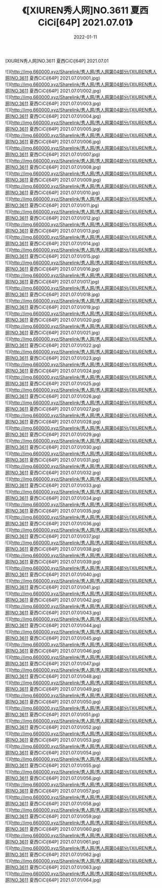 ﻿---
layout: post
title:  《[XIUREN秀人网]NO.3611 夏西CiCi[64P] 2021.07.01》
date:   2022-01-11
img: http://img.660000.xyz/Sharelink/秀人网/秀人网第04部分/[XIUREN秀人网]NO.3611 夏西CiCi[64P] 2021.07.01/000.jpg
categories: [美女, 清纯, 唯美]
---

[XIUREN秀人网]NO.3611 夏西CiCi[64P] 2021.07.01

 ![](http://img.660000.xyz/Sharelink/秀人网/秀人网第04部分/[XIUREN秀人网]NO.3611 夏西CiCi[64P] 2021.07.01/001.jpg) <br>![](http://img.660000.xyz/Sharelink/秀人网/秀人网第04部分/[XIUREN秀人网]NO.3611 夏西CiCi[64P] 2021.07.01/002.jpg) <br>![](http://img.660000.xyz/Sharelink/秀人网/秀人网第04部分/[XIUREN秀人网]NO.3611 夏西CiCi[64P] 2021.07.01/003.jpg) <br>![](http://img.660000.xyz/Sharelink/秀人网/秀人网第04部分/[XIUREN秀人网]NO.3611 夏西CiCi[64P] 2021.07.01/004.jpg) <br>![](http://img.660000.xyz/Sharelink/秀人网/秀人网第04部分/[XIUREN秀人网]NO.3611 夏西CiCi[64P] 2021.07.01/005.jpg) <br>![](http://img.660000.xyz/Sharelink/秀人网/秀人网第04部分/[XIUREN秀人网]NO.3611 夏西CiCi[64P] 2021.07.01/006.jpg) <br>![](http://img.660000.xyz/Sharelink/秀人网/秀人网第04部分/[XIUREN秀人网]NO.3611 夏西CiCi[64P] 2021.07.01/007.jpg) <br>![](http://img.660000.xyz/Sharelink/秀人网/秀人网第04部分/[XIUREN秀人网]NO.3611 夏西CiCi[64P] 2021.07.01/008.jpg) <br>![](http://img.660000.xyz/Sharelink/秀人网/秀人网第04部分/[XIUREN秀人网]NO.3611 夏西CiCi[64P] 2021.07.01/009.jpg) <br>![](http://img.660000.xyz/Sharelink/秀人网/秀人网第04部分/[XIUREN秀人网]NO.3611 夏西CiCi[64P] 2021.07.01/010.jpg) <br>![](http://img.660000.xyz/Sharelink/秀人网/秀人网第04部分/[XIUREN秀人网]NO.3611 夏西CiCi[64P] 2021.07.01/011.jpg) <br>![](http://img.660000.xyz/Sharelink/秀人网/秀人网第04部分/[XIUREN秀人网]NO.3611 夏西CiCi[64P] 2021.07.01/012.jpg) <br>![](http://img.660000.xyz/Sharelink/秀人网/秀人网第04部分/[XIUREN秀人网]NO.3611 夏西CiCi[64P] 2021.07.01/013.jpg) <br>![](http://img.660000.xyz/Sharelink/秀人网/秀人网第04部分/[XIUREN秀人网]NO.3611 夏西CiCi[64P] 2021.07.01/014.jpg) <br>![](http://img.660000.xyz/Sharelink/秀人网/秀人网第04部分/[XIUREN秀人网]NO.3611 夏西CiCi[64P] 2021.07.01/015.jpg) <br>![](http://img.660000.xyz/Sharelink/秀人网/秀人网第04部分/[XIUREN秀人网]NO.3611 夏西CiCi[64P] 2021.07.01/016.jpg) <br>![](http://img.660000.xyz/Sharelink/秀人网/秀人网第04部分/[XIUREN秀人网]NO.3611 夏西CiCi[64P] 2021.07.01/017.jpg) <br>![](http://img.660000.xyz/Sharelink/秀人网/秀人网第04部分/[XIUREN秀人网]NO.3611 夏西CiCi[64P] 2021.07.01/018.jpg) <br>![](http://img.660000.xyz/Sharelink/秀人网/秀人网第04部分/[XIUREN秀人网]NO.3611 夏西CiCi[64P] 2021.07.01/019.jpg) <br>![](http://img.660000.xyz/Sharelink/秀人网/秀人网第04部分/[XIUREN秀人网]NO.3611 夏西CiCi[64P] 2021.07.01/020.jpg) <br>![](http://img.660000.xyz/Sharelink/秀人网/秀人网第04部分/[XIUREN秀人网]NO.3611 夏西CiCi[64P] 2021.07.01/021.jpg) <br>![](http://img.660000.xyz/Sharelink/秀人网/秀人网第04部分/[XIUREN秀人网]NO.3611 夏西CiCi[64P] 2021.07.01/022.jpg) <br>![](http://img.660000.xyz/Sharelink/秀人网/秀人网第04部分/[XIUREN秀人网]NO.3611 夏西CiCi[64P] 2021.07.01/023.jpg) <br>![](http://img.660000.xyz/Sharelink/秀人网/秀人网第04部分/[XIUREN秀人网]NO.3611 夏西CiCi[64P] 2021.07.01/024.jpg) <br>![](http://img.660000.xyz/Sharelink/秀人网/秀人网第04部分/[XIUREN秀人网]NO.3611 夏西CiCi[64P] 2021.07.01/025.jpg) <br>![](http://img.660000.xyz/Sharelink/秀人网/秀人网第04部分/[XIUREN秀人网]NO.3611 夏西CiCi[64P] 2021.07.01/026.jpg) <br>![](http://img.660000.xyz/Sharelink/秀人网/秀人网第04部分/[XIUREN秀人网]NO.3611 夏西CiCi[64P] 2021.07.01/027.jpg) <br>![](http://img.660000.xyz/Sharelink/秀人网/秀人网第04部分/[XIUREN秀人网]NO.3611 夏西CiCi[64P] 2021.07.01/028.jpg) <br>![](http://img.660000.xyz/Sharelink/秀人网/秀人网第04部分/[XIUREN秀人网]NO.3611 夏西CiCi[64P] 2021.07.01/029.jpg) <br>![](http://img.660000.xyz/Sharelink/秀人网/秀人网第04部分/[XIUREN秀人网]NO.3611 夏西CiCi[64P] 2021.07.01/030.jpg) <br>![](http://img.660000.xyz/Sharelink/秀人网/秀人网第04部分/[XIUREN秀人网]NO.3611 夏西CiCi[64P] 2021.07.01/031.jpg) <br>![](http://img.660000.xyz/Sharelink/秀人网/秀人网第04部分/[XIUREN秀人网]NO.3611 夏西CiCi[64P] 2021.07.01/032.jpg) <br>![](http://img.660000.xyz/Sharelink/秀人网/秀人网第04部分/[XIUREN秀人网]NO.3611 夏西CiCi[64P] 2021.07.01/033.jpg) <br>![](http://img.660000.xyz/Sharelink/秀人网/秀人网第04部分/[XIUREN秀人网]NO.3611 夏西CiCi[64P] 2021.07.01/034.jpg) <br>![](http://img.660000.xyz/Sharelink/秀人网/秀人网第04部分/[XIUREN秀人网]NO.3611 夏西CiCi[64P] 2021.07.01/035.jpg) <br>![](http://img.660000.xyz/Sharelink/秀人网/秀人网第04部分/[XIUREN秀人网]NO.3611 夏西CiCi[64P] 2021.07.01/036.jpg) <br>![](http://img.660000.xyz/Sharelink/秀人网/秀人网第04部分/[XIUREN秀人网]NO.3611 夏西CiCi[64P] 2021.07.01/037.jpg) <br>![](http://img.660000.xyz/Sharelink/秀人网/秀人网第04部分/[XIUREN秀人网]NO.3611 夏西CiCi[64P] 2021.07.01/038.jpg) <br>![](http://img.660000.xyz/Sharelink/秀人网/秀人网第04部分/[XIUREN秀人网]NO.3611 夏西CiCi[64P] 2021.07.01/039.jpg) <br>![](http://img.660000.xyz/Sharelink/秀人网/秀人网第04部分/[XIUREN秀人网]NO.3611 夏西CiCi[64P] 2021.07.01/040.jpg) <br>![](http://img.660000.xyz/Sharelink/秀人网/秀人网第04部分/[XIUREN秀人网]NO.3611 夏西CiCi[64P] 2021.07.01/041.jpg) <br>![](http://img.660000.xyz/Sharelink/秀人网/秀人网第04部分/[XIUREN秀人网]NO.3611 夏西CiCi[64P] 2021.07.01/042.jpg) <br>![](http://img.660000.xyz/Sharelink/秀人网/秀人网第04部分/[XIUREN秀人网]NO.3611 夏西CiCi[64P] 2021.07.01/043.jpg) <br>![](http://img.660000.xyz/Sharelink/秀人网/秀人网第04部分/[XIUREN秀人网]NO.3611 夏西CiCi[64P] 2021.07.01/044.jpg) <br>![](http://img.660000.xyz/Sharelink/秀人网/秀人网第04部分/[XIUREN秀人网]NO.3611 夏西CiCi[64P] 2021.07.01/045.jpg) <br>![](http://img.660000.xyz/Sharelink/秀人网/秀人网第04部分/[XIUREN秀人网]NO.3611 夏西CiCi[64P] 2021.07.01/046.jpg) <br>![](http://img.660000.xyz/Sharelink/秀人网/秀人网第04部分/[XIUREN秀人网]NO.3611 夏西CiCi[64P] 2021.07.01/047.jpg) <br>![](http://img.660000.xyz/Sharelink/秀人网/秀人网第04部分/[XIUREN秀人网]NO.3611 夏西CiCi[64P] 2021.07.01/048.jpg) <br>![](http://img.660000.xyz/Sharelink/秀人网/秀人网第04部分/[XIUREN秀人网]NO.3611 夏西CiCi[64P] 2021.07.01/049.jpg) <br>![](http://img.660000.xyz/Sharelink/秀人网/秀人网第04部分/[XIUREN秀人网]NO.3611 夏西CiCi[64P] 2021.07.01/050.jpg) <br>![](http://img.660000.xyz/Sharelink/秀人网/秀人网第04部分/[XIUREN秀人网]NO.3611 夏西CiCi[64P] 2021.07.01/051.jpg) <br>![](http://img.660000.xyz/Sharelink/秀人网/秀人网第04部分/[XIUREN秀人网]NO.3611 夏西CiCi[64P] 2021.07.01/052.jpg) <br>![](http://img.660000.xyz/Sharelink/秀人网/秀人网第04部分/[XIUREN秀人网]NO.3611 夏西CiCi[64P] 2021.07.01/053.jpg) <br>![](http://img.660000.xyz/Sharelink/秀人网/秀人网第04部分/[XIUREN秀人网]NO.3611 夏西CiCi[64P] 2021.07.01/054.jpg) <br>![](http://img.660000.xyz/Sharelink/秀人网/秀人网第04部分/[XIUREN秀人网]NO.3611 夏西CiCi[64P] 2021.07.01/055.jpg) <br>![](http://img.660000.xyz/Sharelink/秀人网/秀人网第04部分/[XIUREN秀人网]NO.3611 夏西CiCi[64P] 2021.07.01/056.jpg) <br>![](http://img.660000.xyz/Sharelink/秀人网/秀人网第04部分/[XIUREN秀人网]NO.3611 夏西CiCi[64P] 2021.07.01/057.jpg) <br>![](http://img.660000.xyz/Sharelink/秀人网/秀人网第04部分/[XIUREN秀人网]NO.3611 夏西CiCi[64P] 2021.07.01/058.jpg) <br>![](http://img.660000.xyz/Sharelink/秀人网/秀人网第04部分/[XIUREN秀人网]NO.3611 夏西CiCi[64P] 2021.07.01/059.jpg) <br>![](http://img.660000.xyz/Sharelink/秀人网/秀人网第04部分/[XIUREN秀人网]NO.3611 夏西CiCi[64P] 2021.07.01/060.jpg) <br>![](http://img.660000.xyz/Sharelink/秀人网/秀人网第04部分/[XIUREN秀人网]NO.3611 夏西CiCi[64P] 2021.07.01/061.jpg) <br>![](http://img.660000.xyz/Sharelink/秀人网/秀人网第04部分/[XIUREN秀人网]NO.3611 夏西CiCi[64P] 2021.07.01/062.jpg) <br>![](http://img.660000.xyz/Sharelink/秀人网/秀人网第04部分/[XIUREN秀人网]NO.3611 夏西CiCi[64P] 2021.07.01/063.jpg) <br>![](http://img.660000.xyz/Sharelink/秀人网/秀人网第04部分/[XIUREN秀人网]NO.3611 夏西CiCi[64P] 2021.07.01/064.jpg) <br>
